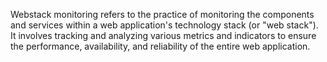 Webstack monitoring refers to the practice of monitoring the components and services within a web application's technology stack (or "web stack"). It involves tracking and analyzing various metrics and indicators to ensure the performance, availability, and reliability of the entire web application.
